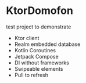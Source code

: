 # KtorDomofon

test project to demonstrate
* Ktor client
* Realm embedded database
* Kotlin Coroutines
* Jetpack Compose
* DI without frameworks
* Swipeable elements
* Pull to refresh

